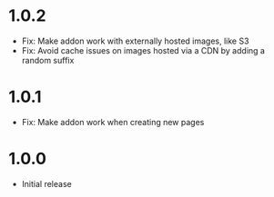 # 1.0.2

- Fix: Make addon work with externally hosted images, like S3
- Fix: Avoid cache issues on images hosted via a CDN by adding a random suffix

# 1.0.1

- Fix: Make addon work when creating new pages

# 1.0.0

- Initial release
